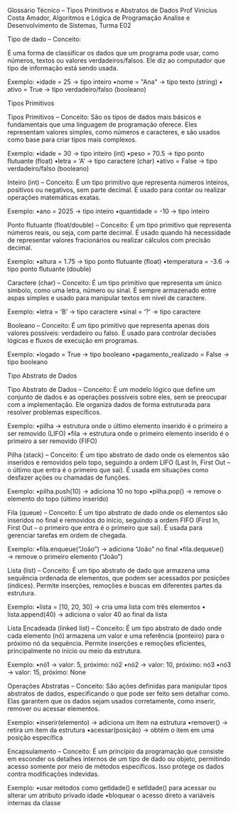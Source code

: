 Glossário Técnico – Tipos Primitivos e Abstratos de Dados
Prof Vinicius Costa Amador, Algoritmos e Lógica de Programação
Analise e Desenvolvimento de Sistemas, Turma E02
 
 
Tipo de dado – Conceito:
 
É uma forma de classificar os dados que um programa pode usar, como números, textos ou valores verdadeiros/falsos. Ele diz ao computador que tipo de informação está sendo usada.
 
Exemplo:
​•​idade = 25 → tipo inteiro
​•​nome = "Ana" → tipo texto (string)
​•​ativo = True → tipo verdadeiro/falso (booleano)
 
Tipos Primitivos
 
Tipos Primitivos – Conceito:
São os tipos de dados mais básicos e fundamentais que uma linguagem de programação oferece. Eles representam valores simples, como números e caracteres, e são usados como base para criar tipos mais complexos.
 
Exemplo:
•​idade = 30 → tipo inteiro (int)
•​peso = 70.5 → tipo ponto flutuante (float)
•​letra = ‘A’ → tipo caractere (char)
•​ativo = False → tipo verdadeiro/falso (booleano)
 
Inteiro (int) – Conceito:
É um tipo primitivo que representa números inteiros, positivos ou negativos, sem parte decimal. É usado para contar ou realizar operações matemáticas exatas.
 
Exemplo:
•​ano = 2025 → tipo inteiro
•​quantidade = -10 → tipo inteiro
 
Ponto flutuante (float/double) – Conceito:
É um tipo primitivo que representa números reais, ou seja, com parte decimal. É usado quando há necessidade de representar valores fracionários ou realizar cálculos com precisão decimal.
 
Exemplo:
•​altura = 1.75 → tipo ponto flutuante (float)
•​temperatura = -3.6 → tipo ponto flutuante (double)
 
Caractere (char) – Conceito:
É um tipo primitivo que representa um único símbolo, como uma letra, número ou sinal. É sempre armazenado entre aspas simples e usado para manipular textos em nível de caractere.
 
Exemplo:
•​letra = ‘B’ → tipo caractere
•​sinal = ‘?’ → tipo caractere
 
Booleano – Conceito:
É um tipo primitivo que representa apenas dois valores possíveis: verdadeiro ou falso. É usado para controlar decisões lógicas e fluxos de execução em programas.
 
Exemplo:
•​logado = True → tipo booleano
•​pagamento_realizado = False → tipo booleano
 
Tipo Abstrato de Dados
 
Tipo Abstrato de Dados – Conceito:
É um modelo lógico que define um conjunto de dados e as operações possíveis sobre eles, sem se preocupar com a implementação. Ele organiza dados de forma estruturada para resolver problemas específicos.
 
Exemplo:
•​pilha → estrutura onde o último elemento inserido é o primeiro a ser removido (LIFO)
•​fila → estrutura onde o primeiro elemento inserido é o primeiro a ser removido (FIFO)
 
Pilha (stack) – Conceito:
É um tipo abstrato de dado onde os elementos são inseridos e removidos pelo topo, seguindo a ordem LIFO (Last In, First Out – o último que entra é o primeiro que sai). É usada em situações como desfazer ações ou chamadas de funções.
 
Exemplo:
•​pilha.push(10) → adiciona 10 no topo
•​pilha.pop() → remove o elemento do topo (último inserido)
 
Fila (queue) – Conceito:
É um tipo abstrato de dado onde os elementos são inseridos no final e removidos do início, seguindo a ordem FIFO (First In, First Out – o primeiro que entra é o primeiro que sai). É usada para gerenciar tarefas em ordem de chegada.
 
Exemplo:
•​fila.enqueue(“João”) → adiciona “João” no final
•​fila.dequeue() → remove o primeiro elemento (“João”)
 
Lista (list) – Conceito:
É um tipo abstrato de dado que armazena uma sequência ordenada de elementos, que podem ser acessados por posições (índices). Permite inserções, remoções e buscas em diferentes partes da estrutura.
 
Exemplo:
•​lista = [10, 20, 30] → cria uma lista com três elementos
•​lista.append(40) → adiciona o valor 40 ao final da lista
 
Lista Encadeada (linked list) – Conceito:
É um tipo abstrato de dado onde cada elemento (nó) armazena um valor e uma referência (ponteiro) para o próximo nó da sequência. Permite inserções e remoções eficientes, principalmente no início ou meio da estrutura.
 
Exemplo:
•​nó1 → valor: 5, próximo: nó2
•​nó2 → valor: 10, próximo: nó3
•​nó3 → valor: 15, próximo: None
 
Operações Abstratas – Conceito:
São ações definidas para manipular tipos abstratos de dados, especificando o que pode ser feito sem detalhar como. Elas garantem que os dados sejam usados corretamente, como inserir, remover ou acessar elementos.
 
Exemplo:
•​inserir(elemento) → adiciona um item na estrutura
•​remover() → retira um item da estrutura
•​acessar(posição) → obtém o item em uma posição específica
 
Encapsulamento – Conceito:
É um princípio da programação que consiste em esconder os detalhes internos de um tipo de dado ou objeto, permitindo acesso somente por meio de métodos específicos. Isso protege os dados contra modificações indevidas.
 
Exemplo:
•​usar métodos como getIdade() e setIdade() para acessar ou alterar um atributo privado idade
•​bloquear o acesso direto a variáveis internas da classe
